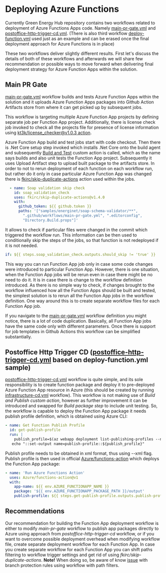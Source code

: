 # Deploying Azure Functions

Currently Green Energy Hub repository contains two workflows related to deployment of Azure Functions Apps code.
Namely [main-pr-gate.yml](https://github.com/Energinet-DataHub/green-energy-hub/blob/main/.github/workflows/main-pr-gate.yml) and [postoffice-http-trigger-cd.yml](../../.github/workflows/postoffice-http-trigger-cd.yml).
(There is also third workflow [deploy-function.yml](../../.github/workflows/deploy-function.yml) used just as an example and can be erased once the final deployment approach for Azure Functions is in place)

These two workflows deliver slightly different results. First let's discuss the details of both of these workflows and afterwards we will share few recommendation or possible ways to move forward when delivering final deployment strategy for Azure Function Apps within the solution.

## Main PR Gate

[main-pr-gate.yml](../../.github/workflows/main-pr-gate.yml)  workflow builds and tests Azure Function Apps within the solution and it uploads Azure Function Apps packages into Github Action Artifacts store from where it can get picked up by subsequent jobs.

This workflow is targeting multiple Azure Function App projects by defining separate job per Function App project. Additionally, there is license check job invoked to check all the projects file for presence of license information using [kt3k/license_checker@v1.0.3 action](https://github.com/kt3k/license_checker).  

Azure Function App build and test jobs start with code checkout.
Then there is .Net Core setup step invoked which installs .Net Core onto the build agent and subsequently [Build and Test](../../.github/actions/dotnet-build-and-test) custom action is called, which as the name says builds and also unit tests the Function App project.
Subsequently it uses Upload Artifact step to upload built package to the artifacts store.
In order to not to rerun deployment of each function on each workflow run, but rather do it only in case particular Azure Function App was changed there is [fkirc/skip-duplicate-actions](https://github.com/fkirc/skip-duplicate-actions) action used within the jobs.

```yml
  - name: Soap validation skip check
    id: soap_validation_check
    uses: fkirc/skip-duplicate-actions@v1.4.0
    with:
      github_token: ${{ github.token }}
      paths: '["samples/energinet/soap-schema-validator/**",
        ".github/workflows/main-pr-gate.yml", ".editorconfig",
        "Directory.Build.props"]'
```

It allows to check if particular files were changed in the commit which triggered the workflow run. This information can be then used to conditionally skip the steps of the jobs, so that function is not redeployed if it is not needed.

```yml
if: ${{ steps.soap_validation_check.outputs.should_skip != 'true' }}
```

This way you can run Function App job only in case some code changes were introduced to particular Function App.
However, there is one situation, when the Function App jobs will be rerun even in case there might be no need to do it. It is in case there is change to the workflow definition introduced.
As there is no simple way to check, if changes brought to the workflow influenced how all the Function Apps should be built and tested, the simplest solution is to rerun all the Function App jobs in the workflow definition.
One way around this is to create separate workflow files for each Function App job.

If you navigate to the [main-pr-gate.yml](https://github.com/Energinet-DataHub/green-energy-hub/blob/main/.github/workflows/main-pr-gate.yml) workflow definition you might notice, there is a lot of code duplication.
Basically, all Function App jobs have the same code only with different parameters. Once there is support for job templates in Github Actions this workflow can be simplified substantially.

## Postoffice Http Trigger CD ([postoffice-http-trigger-cd.yml](../../.github/workflows/postoffice-http-trigger-cd.yml) based on deploy-function.yml sample)

[postoffice-http-trigger-cd.yml](../../.github/workflows/postoffice-http-trigger-cd.yml) workflow is quite simple, and its sole responsibility is to create function package and deploy it to pre-deployed Azure Function App resource in Azure (this should be created by running [infrastructure-cd.yml](../../.github/workflows/infrastructure-cd.yml) workflow).
This workflow is not making use of *Build and Publish custom action*, however as further improvement it can be introduced and swapped for *Build package step* to include unit testing. So, the workflow is capable to deploy the Function App package it needs publish profile definition, which is obtained using Azure CLI:

```yml
- name: Get Function Publish Profile
  id: get-publish-profile
  run: |
    publish_profile=$(az webapp deployment list-publishing-profiles --name ${{   env.AZURE_FUNCTIONAPP_NAME }} --resource-group ${{ env.RESOURCE_GROUP_NAME }} --subscription ${{ env.ARM_SUBSCRIPTION_ID }} --xml)
   echo "::set-output name=publish-profile::${publish_profile}"
```

Publish profile needs to be obtained in xml format, thus using --xml flag. Publish profile is then used in official [Azure/functions-action](https://github.com/Azure/functions-action) which deploys the Function App package:

```yml
- name: 'Run Azure Functions Action'
  uses: Azure/functions-action@v1
  with:
    app-name: ${{ env.AZURE_FUNCTIONAPP_NAME }}
    package: '${{ env.AZURE_FUNCTIONAPP_PACKAGE_PATH }}/output'
    publish-profile: ${{ steps.get-publish-profile.outputs.publish-profile }}
```

## Recommendations

Our recommendation for building the Function App deployment workflow is either to modify *main-pr-gate* workflow to publish app packages directly to Azure using approach from *postoffice-http-trigger-cd* workflow, or if you want to overcome possible deployment overhead when modifying workflow file, create separate deployment workflow for each Function App.
In case you create separate workflow for each Function App you can shift paths filtering to workflow trigger settings and get rid of using *fkirc/skip-duplicate-actions*. **Note!** When doing so, be aware of know [issue](https://github.community/t/dealing-with-checks-enforced-by-branch-protection-but-skipped-by-path-filter/18451) with branch protection rules using workflow with path filters.
